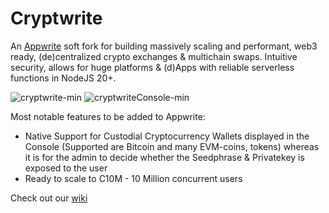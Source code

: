 # Cryptwrite

An [Appwrite](https://appwrite.io) soft fork for building massively scaling and performant, web3 ready, (de)centralized crypto exchanges & multichain swaps. Intuitive security, allows for huge platforms & (d)Apps with reliable serverless functions in NodeJS 20+.

![cryptwrite-min](https://github.com/cryptwrite/.github/assets/114028070/0226849f-61c2-4c97-8923-74faafa9954d)
![cryptwriteConsole-min](https://github.com/cryptwrite/.github/assets/114028070/1697b543-fdd7-4a14-8697-bcfbd581fc8e)

Most notable features to be added to Appwrite:
- Native Support for Custodial Cryptocurrency Wallets displayed in the Console (Supported are Bitcoin and many EVM-coins, tokens) whereas it is for the admin to decide whether the Seedphrase & Privatekey is exposed to the user
- Ready to scale to C10M - 10 Million concurrent users

Check out our [wiki](https://github.com/cryptwrite/.github/wiki)
